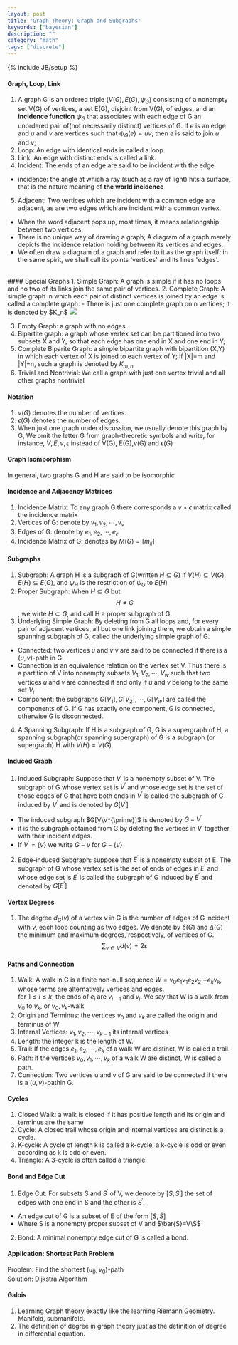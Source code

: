 ```yaml
---
layout: post
title: "Graph Theory: Graph and Subgraphs"
keywords: ["bayesian"]
description: ""
category: "math"
tags: ["discrete"]
---
```

{% include JB/setup %}

#### Graph, Loop, Link  
1. A graph G is an ordered triple $(V(G),E(G),\psi_G)$ consisting of a nonempty set
V(G) of vertices, a set E(G), disjoint from V(G), of edges, and an **incidence
function** $\psi_G$ that associates with each edge of G an unordered pair of(not
necessarily distinct) vertices of G. If $e$ is an edge and $u$ and $v$ are
vertices such that $\psi_G(e)=uv$, then $e$ is said to join $u$ and $v$;
2. Loop: An edge with identical ends is called a loop.
3. Link: An edge with distinct ends is called a link.
4. Incident: The ends of an edge are said to be incident with the edge
- incidence: the angle at which a ray (such as a ray of light) hits a surface,
  that is the nature meaning of **the world incidence**
5. Adjacent: Two vertices which are incident with a common edge are adjacent, as
   are two edges which are incident with a common vertex.
- When the word adjacent pops up, most times, it means relationgship between two
  vertices.
- There is no unique way of drawing a graph; A diagram of a graph merely
   depicts the incidence relation holding between its vertices and edges.
- We often draw a diagram of a graph and refer to it as the graph itself; in
   the same spirit, we shall call its points 'vertices' and its lines 'edges'.

<br />
####  Special Graphs
1. Simple Graph: A graph is simple if it has no loops and no two of its links
   join the same pair of vertices.
2. Complete Graph: A simple graph in which each pair of distinct vertices is
   joined by an edge is called a complete graph. 
- There is just one complete graph on n vertices; it is denoted by $K_n$ 

<img src="{{IMAGE_PATH}}/math-discrete-graph-theory-graph-and-subgraph.png" />

3. Empty Graph: a graph with no edges.
4. Bipartite graph: a graph whose vertex set can be partitioned into two subsets
   X and Y, so that each edge has one end in X and one end in Y;
5. Complete Biparite Graph: a simple bipartite graph with bipartition (X,Y) in
   which each vertex of X is joined to each vertex of Y; if |X|=m and |Y|=n,
   such a graph is denoted by $K_{m,n}$
6. Trivial and Nontrivial: We call a graph with just one vertex trivial and all
   other graphs nontrivial



#### Notation
1. $v(G)$ denotes the number of vertices.
2. $\epsilon(G)$ denotes the number of edges.
3. When just one graph under discussion, we usually denote this graph by G, We
   omit the letter G from graph-theoretic symbols and write, for instance,
   $V,E,v,\epsilon$ instead of V(G), E(G),v(G) and $\epsilon(G)$

#### Graph Isomporphism
In general, two graphs G and H are said to be isomorphic


#### Incidence and Adjacency Matrices
1. Incidence Matrix:  To any graph G there corresponds a $v\times \epsilon$ matrix called the
incidence matrix
2. Vertices of G: denote by $v_1, v_2,\cdots,v_v$
3. Edges of G: denote by $e_1,e_2,\cdots,e_{\epsilon}$
4. Incidence Matrix of G: denotes by $M(G)=[m_{ij}]$

#### Subgraphs
1. Subgraph: A graph H is a subgraph of G(written $H\subseteq G$) if $V(H)
   \subseteq V(G)$, $E(H) \subseteq E(G)$, and $\psi_H$ is the restriction of
   $\psi_G$ to $E(H)$
2. Proper Subgraph: When $H \subseteq G$ but $$
H \neq G
$$, we wirte $H \subset G$, and call H a proper subgraph of G.
3. Underlying Simple Graph: By deleting from G all loops and, for every pair of
   adjacent vertices, all but one link joining them, we obtain a simple spanning
   subgraph of G, called the underlying simple graph of G.

- Connected: two vertices $u$ and $v$ v are said to be connected if there is a
  $(u,v)$-path in G.
- Connection is an equivalence relation on the vertex set V. Thus there is a
  partition of V into nonempty subsets $V_1,V_2,\cdots,V_w$ such that two
  vertices $u$ and $v$ are connected if and only if $u$ and $v$ belong to the
  same set $V_i$
- Component: the subgraphs $G[V_1],G[V_2],\cdots,G[V_w]$ are called the
  components of G. If G has exactly one component, G is connected, otherwise G
  is disconnected.
4. A Spanning Subgraph: If H is a subgraph of G, G is a supergraph of H, a
   spanning subgraph(or spanning supergraph) of G is a subgraph (or supergraph)
   H with $V(H)=V(G)$

#### Induced Graph
1. Induced Subgraph: Suppose that $V^{\prime}$ is a nonempty subset of V. The
   subgraph of G whose vertex set is $V^{\prime}$ and whose edge set is the set
   of those edges of G that have both ends in $V^{\prime}$ is called the
   subgraph of G induced by $V^{\prime}$ and is denoted by $G[V^{\prime}]$
- The induced subgraph $G[V\V^{\prime}]$ is denoted by $G-V^{\prime}$
- it is the subgraph obtained from G by deleting the vertices in $V^{\prime}$
  together with their incident edges.
- If $V^{\prime}=\{v\}$ we write $G-v$ for $G-\{ v \}$
2. Edge-induced Subgraph: suppose that $E^{\prime}$ is a nonempty subset of E.
   The subgraph of G whose vertex set is the set of ends of edges in $E^{\prime}$ and
   whose edge set is $E^{\prime}$ is called the subgraph of G induced by
   $E^{\prime}$ and denoted by $G[E^{\prime}]$

#### Vertex Degrees
1. The degree $d_G(v)$ of a vertex $v$ in G is the number of edges of G incident
   with $v$, each loop counting as two edges. We denote by $\delta(G)$ and
   $\Delta (G)$ the minimum and maximum degrees, respectively, of vertices of G. 
   <br />
   $$
   \sum_{v \in V} d(v)=2 \varepsilon
   $$

#### Paths and Connection
1. Walk: A walk in G is a finite non-null sequence $W=v_0e_1v_1e_2v_2\cdots
   e_kv_k$, whose terms are alternatively vertices and edges. <br />
   for $1\leq i \leq k$, the ends of $e_i$ are $v_{i-1}$ and $v_i$. We say that
   W is a walk from $v_0$ to $v_k$, or $v_0,v_k$-walk 
2. Origin and Terminus: the vertices $v_0$ and $v_k$ are called the origin and
   terminus of W
3. Internal Vertices: $v_1,v_2,\cdots,v_{k-1}$ its internal vertices
4. Length: the integer k is the length of W.
5. Trail: If the edges $e_1, e_2,\cdots,e_k$ of a walk W are distinct, W is
   called a trail.
6. Path: if the vertices $v_0,v_1,\cdots,v_k$ of a walk W are distinct, W is
   called a path.
7. Connection: Two vertices u and v of G are said to be connected if there is a
   $(u,v)$-pathin G.

#### Cycles
1. Closed Walk: a walk is closed if it has positive length and its origin and
   terminus are the same
1. Cycle: A closed trail whose origin and internal vertices are distinct is a
   cycle.
2. K-cycle: A cycle of length k is called a k-cycle, a k-cycle is odd or even
   according as k is odd or even.
3. Triangle: A 3-cycle is often called a triangle.


#### Bond and Edge Cut
1. Edge Cut: For subsets S and $S^{\prime}$ of V, we denote by $[S,S^{\prime}]$
   the set of edges with one end in S and the other is $S^{\prime}$. 
- An edge cut of G is a subset of E of the form $[S,\bar{S}]$
- Where S is a nonempty proper subset of V and $\bar{S}=V\S$
2. Bond: A minimal nonempty edge cut of G is called a bond.

#### Application: Shortest Path Problem
Problem: Find the shortest $(u_0,v_0)$-path<br />
Solution: Dijkstra Algorithm <br />





#### Galois
1. Learning Graph theory exactly like the learning Riemann Geometry. Manifold,
   submanifold.
2. The definition of degree in graph theory just as the definition of degree in
   differential equation.



